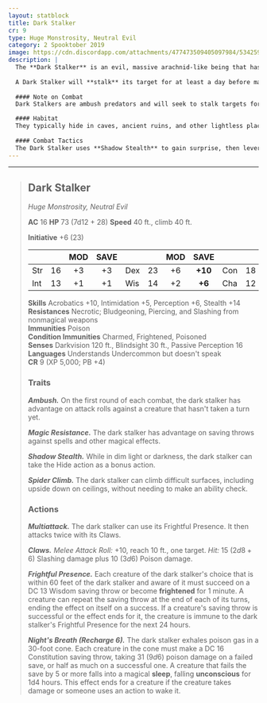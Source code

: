 ```yaml
---
layout: statblock
title: Dark Stalker
cr: 9
type: Huge Monstrosity, Neutral Evil
category: 2 Spooktober 2019
image: https://cdn.discordapp.com/attachments/477473509405097984/534259330741174283/abomination.png
description: |
  The **Dark Stalker** is an evil, massive arachnid-like being that has a hatred for the sun, tending to stick to the shadows, lying in wait for unsuspecting prey to walk by. Dark stalkers are drawn to other evil beings of greater power and are often used as assassins by their "master."
  
  A Dark Stalker will **stalk** its target for at least a day before making an attempt on the target's life. Their preferred method of ambushing is to lure their target deep into a cave while hiding on the ceiling using **Spider Climb**. When the target passes under it, the Dark Stalker drops down, cutting off an escape, and begins attacking immediately.
  
  #### Note on Combat
  Dark Stalkers are ambush predators and will seek to stalk targets for as long as it needs to, aiming to surprise the adventuring party at the opportune time. It is likely to make full use of the environment to its advantage both before and during combat, hiding in the shadows via its **Shadow Stealth** or skittering out of sight with its **Spider Climb**.

  #### Habitat
  They typically hide in caves, ancient ruins, and other lightless places, moving only under the cover of night. They are often found in the deep Underdark or subterranean lairs.
  
  #### Combat Tactics
  The Dark Stalker uses **Shadow Stealth** to gain surprise, then leverages **Ambush** on the first round of combat for advantage on its initial attacks. It initiates with **Frightful Presence** to crowd-control the battlefield, followed by its **Multiattack** which delivers two powerful **Claw** strikes, each dealing massive poison damage. Its most devastating tool is **Night's Breath**, which can deal massive poison damage in a cone and potentially put creatures to sleep, leaving them helpless for a follow-up attack. Its **Magic Resistance** makes it difficult to neutralize with spells.
---
```


___
> ## Dark Stalker
> *Huge Monstrosity, Neutral Evil*
> 
> **AC** 16 **HP** 73 (7d12 + 28) **Speed** 40 ft., climb 40 ft.
> 
> **Initiative** +6 (23)
>
> | | | MOD | SAVE | | | MOD | SAVE | | | MOD | SAVE |
> |:--|:-:|:----:|:----:|:--|:-:|:----:|:----:|:--|:-:|:----:|:----:|
> |Str| 16| +3 | +3 |Dex| 23| +6 | **+10** |Con| 18| +4 | +4 |
> |Int| 13| +1 | +1 |Wis| 14| +2 | **+6** |Cha| 12| +1 | +1 |
>
> **Skills** Acrobatics +10, Intimidation +5, Perception +6, Stealth +14  
> **Resistances** Necrotic; Bludgeoning, Piercing, and Slashing from nonmagical weapons  
> **Immunities** Poison  
> **Condition Immunities** Charmed, Frightened, Poisoned  
> **Senses** Darkvision 120 ft., Blindsight 30 ft., Passive Perception 16  
> **Languages** Understands Undercommon but doesn't speak  
> **CR** 9 (XP 5,000; PB +4)
>
> ### Traits
>
> ***Ambush.*** On the first round of each combat, the dark stalker has advantage on attack rolls against a creature that hasn't taken a turn yet.
>
> ***Magic Resistance.*** The dark stalker has advantage on saving throws against spells and other magical effects.
>
> ***Shadow Stealth.*** While in dim light or darkness, the dark stalker can take the Hide action as a bonus action.
>
> ***Spider Climb.*** The dark stalker can climb difficult surfaces, including upside down on ceilings, without needing to make an ability check.
>
> ### Actions
>
> ***Multiattack.*** The dark stalker can use its Frightful Presence. It then attacks twice with its Claws.
>
> ***Claws.*** *Melee Attack Roll:* +10, reach 10 ft., one target. *Hit:* 15 ($2d8 + 6$) Slashing damage plus 10 ($3d6$) Poison damage.
>
> ***Frightful Presence.*** Each creature of the dark stalker's choice that is within 60 feet of the dark stalker and aware of it must succeed on a DC 13 Wisdom saving throw or become **frightened** for 1 minute. A creature can repeat the saving throw at the end of each of its turns, ending the effect on itself on a success. If a creature's saving throw is successful or the effect ends for it, the creature is immune to the dark stalker's Frightful Presence for the next 24 hours.
>
> ***Night's Breath (Recharge 6).*** The dark stalker exhales poison gas in a 30-foot cone. Each creature in the cone must make a DC 16 Constitution saving throw, taking 31 ($9d6$) poison damage on a failed save, or half as much on a successful one. A creature that fails the save by 5 or more falls into a magical **sleep**, falling **unconscious** for 1d4 hours. This effect ends for a creature if the creature takes damage or someone uses an action to wake it.